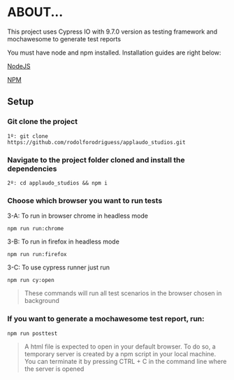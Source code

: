 # ABOUT...

This project uses Cypress IO with 9.7.0 version as testing framework and mochawesome to generate test reports

You must have node and npm installed. Installation guides are right below:

[NodeJS](https://nodejs.org/en/download/)

[NPM](https://docs.npmjs.com/downloading-and-installing-node-js-and-npm)


## Setup

### Git clone the project
```
1º: git clone https://github.com/rodolforodriguess/applaudo_studios.git
```

### Navigate to the project folder cloned and install the dependencies
```
2º: cd applaudo_studios && npm i
```
### Choose which browser you want to run tests

3-A: To run in browser chrome in headless mode
```
npm run run:chrome
```

3-B: To run in firefox in headless mode
```
npm run run:firefox
```

3-C: To use cypress runner just run
```
npm run cy:open
```

>These commands will run all test scenarios in the browser chosen in background

### If you want to generate a mochawesome test report, run:
```
npm run posttest
```
>A html file is expected to open in your default browser. To do so, a temporary server is created by a npm script in your local machine. You can terminate it by pressing CTRL + C in the command line
where the server is opened
